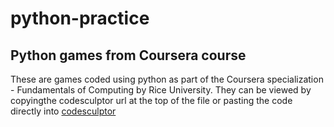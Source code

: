 # python-practice
## Python games from Coursera course
These are games coded using python as part of the Coursera specialization - Fundamentals of Computing by Rice University. They can be viewed by copyingthe codesculptor url at the top of the file or pasting the code directly into [codesculptor](http://www.codeskulptor.org)

